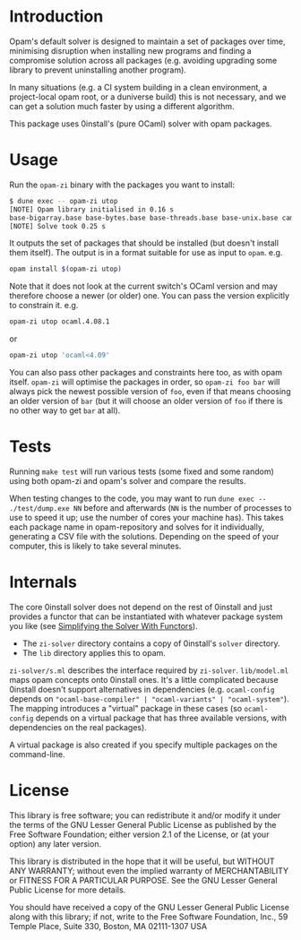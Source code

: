# Introduction

Opam's default solver is designed to maintain a set of packages over time,
minimising disruption when installing new programs and finding a compromise
solution across all packages (e.g. avoiding upgrading some library to prevent
uninstalling another program).

In many situations (e.g. a CI system building in a clean environment, a
project-local opam root, or a duniverse build) this is not necessary, and we
can get a solution much faster by using a different algorithm.

This package uses 0install's (pure OCaml) solver with opam packages.

# Usage

Run the `opam-zi` binary with the packages you want to install:

```bash
$ dune exec -- opam-zi utop
[NOTE] Opam library initialised in 0.16 s
base-bigarray.base base-bytes.base base-threads.base base-unix.base camomile.1.0.2 charInfo_width.1.1.0 conf-m4.1 cppo.1.6.6 dune.2.1.3 dune-configurator.2.1.3 dune-private-libs.2.1.3 lambda-term.2.0.3 lwt.5.1.1 lwt_log.1.1.1 lwt_react.1.1.3 mmap.1.1.0 ocaml.4.09.0 ocaml-base-compiler.4.09.0 ocaml-config.1 ocamlbuild.0.14.0 ocamlfind.1.8.1 ocplib-endian.1.0 react.1.2.1 result.1.4 seq.base topkg.1.0.1 utop.2.4.3 zed.2.0.4
[NOTE] Solve took 0.25 s
```

It outputs the set of packages that should be installed (but doesn't install them itself).
The output is in a format suitable for use as input to `opam`. e.g.

```bash
opam install $(opam-zi utop)
```

Note that it does not look at the current switch's OCaml version and may therefore choose a newer (or older) one.
You can pass the version explicitly to constrain it. e.g.

```bash
opam-zi utop ocaml.4.08.1
```

or

```bash
opam-zi utop 'ocaml<4.09'
```

You can also pass other packages and constraints here too, as with opam itself.
`opam-zi` will optimise the packages in order, so `opam-zi foo bar` will always pick the
newest possible version of `foo`, even if that means choosing an older version of `bar`
(but it will choose an older version of `foo` if there is no other way to get `bar` at all).

# Tests

Running `make test` will run various tests (some fixed and some random) using
both opam-zi and opam's solver and compare the results.

When testing changes to the code, you may want to run `dune exec -- ./test/dump.exe NN`
before and afterwards (`NN` is the number of processes to use to speed it up;
use the number of cores your machine has). This takes each package name in
opam-repository and solves for it individually, generating a CSV file with the
solutions. Depending on the speed of your computer, this is likely to take
several minutes.

# Internals

The core 0install solver does not depend on the rest of 0install and just
provides a functor that can be instantiated with whatever package system you
like (see [Simplifying the Solver With Functors][]).

- The `zi-solver` directory contains a copy of 0install's `solver` directory.
- The `lib` directory applies this to opam.

`zi-solver/s.ml` describes the interface required by `zi-solver`.
`lib/model.ml` maps opam concepts onto 0install ones. It's a little
complicated because 0install doesn't support alternatives in dependencies (e.g.
`ocaml-config` depends on `"ocaml-base-compiler" | "ocaml-variants" |
"ocaml-system"`). The mapping introduces a "virtual" package in these cases
(so `ocaml-config` depends on a virtual package that has three available versions,
with dependencies on the real packages).

A virtual package is also created if you specify multiple packages on the command-line.

# License

This library is free software; you can redistribute it and/or
modify it under the terms of the GNU Lesser General Public
License as published by the Free Software Foundation; either
version 2.1 of the License, or (at your option) any later version.

This library is distributed in the hope that it will be useful,
but WITHOUT ANY WARRANTY; without even the implied warranty of
MERCHANTABILITY or FITNESS FOR A PARTICULAR PURPOSE.  See the GNU
Lesser General Public License for more details.

You should have received a copy of the GNU Lesser General Public
License along with this library; if not, write to the Free Software
Foundation, Inc., 59 Temple Place, Suite 330, Boston, MA 02111-1307  USA

[Simplifying the Solver With Functors]: https://roscidus.com/blog/blog/2014/09/17/simplifying-the-solver-with-functors/
